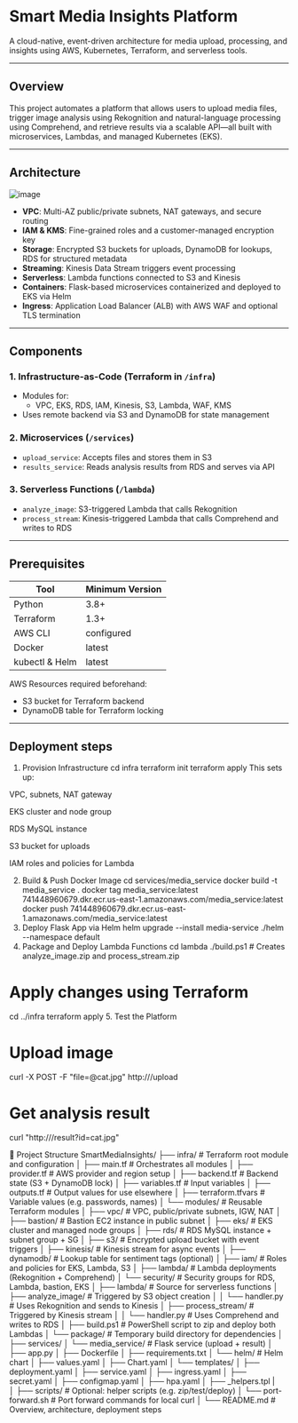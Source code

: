 # Smart Media Insights Platform

A cloud-native, event-driven architecture for media upload, processing, and insights using AWS, Kubernetes, Terraform, and serverless tools.

---

## Overview

This project automates a platform that allows users to upload media files, trigger image analysis using Rekognition and natural-language processing using Comprehend, and retrieve results via a scalable API—all built with microservices, Lambdas, and managed Kubernetes (EKS).

---

## Architecture
![image](https://github.com/user-attachments/assets/1027b0a2-42bd-4cc5-8911-4259184b7a30)
- **VPC**: Multi-AZ public/private subnets, NAT gateways, and secure routing
- **IAM & KMS**: Fine-grained roles and a customer-managed encryption key
- **Storage**: Encrypted S3 buckets for uploads, DynamoDB for lookups, RDS for structured metadata
- **Streaming**: Kinesis Data Stream triggers event processing
- **Serverless**: Lambda functions connected to S3 and Kinesis
- **Containers**: Flask-based microservices containerized and deployed to EKS via Helm
- **Ingress**: Application Load Balancer (ALB) with AWS WAF and optional TLS termination

---

## Components

### 1. Infrastructure-as-Code (Terraform in `/infra`)
- Modules for:
  - VPC, EKS, RDS, IAM, Kinesis, S3, Lambda, WAF, KMS
- Uses remote backend via S3 and DynamoDB for state management

### 2. Microservices (`/services`)
- `upload_service`: Accepts files and stores them in S3
- `results_service`: Reads analysis results from RDS and serves via API

### 3. Serverless Functions (`/lambda`)
- `analyze_image`: S3-triggered Lambda that calls Rekognition
- `process_stream`: Kinesis-triggered Lambda that calls Comprehend and writes to RDS

---

## Prerequisites

| Tool           | Minimum Version |
|----------------|------------------|
| Python         | 3.8+             |
| Terraform      | 1.3+             |
| AWS CLI        | configured       |
| Docker         | latest           |
| kubectl & Helm | latest           |

AWS Resources required beforehand:
- S3 bucket for Terraform backend
- DynamoDB table for Terraform locking

---

## Deployment steps

1. Provision Infrastructure
cd infra
terraform init
terraform apply
This sets up:

VPC, subnets, NAT gateway

EKS cluster and node group

RDS MySQL instance

S3 bucket for uploads

IAM roles and policies for Lambda

2. Build & Push Docker Image
cd services/media_service
docker build -t media_service .
docker tag media_service:latest 741448960679.dkr.ecr.us-east-1.amazonaws.com/media_service:latest
docker push 741448960679.dkr.ecr.us-east-1.amazonaws.com/media_service:latest
3. Deploy Flask App via Helm
helm upgrade --install media-service ./helm --namespace default
4. Package and Deploy Lambda Functions
cd lambda
./build.ps1  # Creates analyze_image.zip and process_stream.zip

# Apply changes using Terraform
cd ../infra
terraform apply
5. Test the Platform

# Upload image
curl -X POST -F "file=@cat.jpg" http://<ingress-ELB>/upload

# Get analysis result
curl "http://<ingress-ELB>/result?id=cat.jpg"



📁 Project Structure
SmartMediaInsights/
├── infra/                             # Terraform root module and configuration
│   ├── main.tf                        # Orchestrates all modules
│   ├── provider.tf                    # AWS provider and region setup
│   ├── backend.tf                     # Backend state (S3 + DynamoDB lock)
│   ├── variables.tf                   # Input variables
│   ├── outputs.tf                     # Output values for use elsewhere
│   ├── terraform.tfvars               # Variable values (e.g. passwords, names)
│   └── modules/                       # Reusable Terraform modules
│       ├── vpc/                       # VPC, public/private subnets, IGW, NAT
│       ├── bastion/                   # Bastion EC2 instance in public subnet
│       ├── eks/                       # EKS cluster and managed node groups
│       ├── rds/                       # RDS MySQL instance + subnet group + SG
│       ├── s3/                        # Encrypted upload bucket with event triggers
│       ├── kinesis/                   # Kinesis stream for async events
│       ├── dynamodb/                  # Lookup table for sentiment tags (optional)
│       ├── iam/                       # Roles and policies for EKS, Lambda, S3
│       ├── lambda/                    # Lambda deployments (Rekognition + Comprehend)
│       └── security/                  # Security groups for RDS, Lambda, bastion, EKS
│
├── lambda/                            # Source for serverless functions
│   ├── analyze_image/                 # Triggered by S3 object creation
│   │   └── handler.py                 # Uses Rekognition and sends to Kinesis
│   ├── process_stream/               # Triggered by Kinesis stream
│   │   └── handler.py                 # Uses Comprehend and writes to RDS
│   ├── build.ps1                      # PowerShell script to zip and deploy both Lambdas
│   └── package/                       # Temporary build directory for dependencies
│
├── services/
│   └── media_service/              # Flask service (upload + result)
│       ├── app.py
│       ├── Dockerfile
│       ├── requirements.txt
│       └── helm/                   # Helm chart
│           ├── values.yaml
│           ├── Chart.yaml
│           └── templates/
│               ├── deployment.yaml
│               ├── service.yaml
│               ├── ingress.yaml
│               ├── secret.yaml
│               ├── configmap.yaml
│               ├── hpa.yaml
│               ├── _helpers.tpl
|                
│
├── scripts/                           # Optional: helper scripts (e.g. zip/test/deploy)
│   └── port-forward.sh                # Port forward commands for local curl
│
└── README.md                          # Overview, architecture, deployment steps

